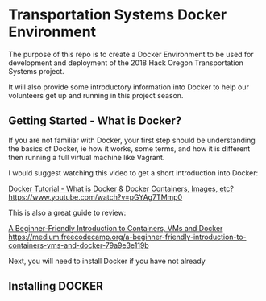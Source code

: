# Transportation Systems Docker Environment

The purpose of this repo is to create a Docker Environment to be used for development and deployment of the 2018 Hack Oregon Transportation Systems project.

It will also provide some introductory information into Docker to help our volunteers get up and running in this project season.

## Getting Started - What is Docker?

If you are not familiar with Docker, your first step should be understanding the basics of Docker, ie how it works, some terms, and how it is different then running a full virtual machine like Vagrant.

I would suggest watching this video to get a short introduction into Docker:

[Docker Tutorial - What is Docker & Docker Containers, Images, etc?](https://www.google.com)
https://www.youtube.com/watch?v=pGYAg7TMmp0

This is also a great guide to review:

[A Beginner-Friendly Introduction to Containers, VMs and Docker
](https://www.google.com)
https://medium.freecodecamp.org/a-beginner-friendly-introduction-to-containers-vms-and-docker-79a9e3e119b

Next, you will need to install Docker if you have not already


## Installing DOCKER
